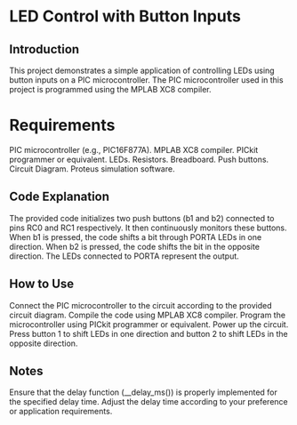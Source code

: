 # LED Control with Button Inputs

## Introduction
This project demonstrates a simple application of controlling LEDs using button inputs on a PIC microcontroller. The PIC microcontroller used in this project is programmed using the MPLAB XC8 compiler.

# Requirements
PIC microcontroller (e.g., PIC16F877A).
MPLAB XC8 compiler.
PICkit programmer or equivalent.
LEDs.
Resistors.
Breadboard.
Push buttons.
Circuit Diagram.
Proteus simulation software.

## Code Explanation
The provided code initializes two push buttons (b1 and b2) connected to pins RC0 and RC1 respectively. It then continuously monitors these buttons. When b1 is pressed, the code shifts a bit through PORTA LEDs in one direction. When b2 is pressed, the code shifts the bit in the opposite direction. The LEDs connected to PORTA represent the output.

## How to Use
Connect the PIC microcontroller to the circuit according to the provided circuit diagram.
Compile the code using MPLAB XC8 compiler.
Program the microcontroller using PICkit programmer or equivalent.
Power up the circuit.
Press button 1 to shift LEDs in one direction and button 2 to shift LEDs in the opposite direction.


## Notes

Ensure that the delay function (__delay_ms()) is properly implemented for the specified delay time.
Adjust the delay time according to your preference or application requirements.
